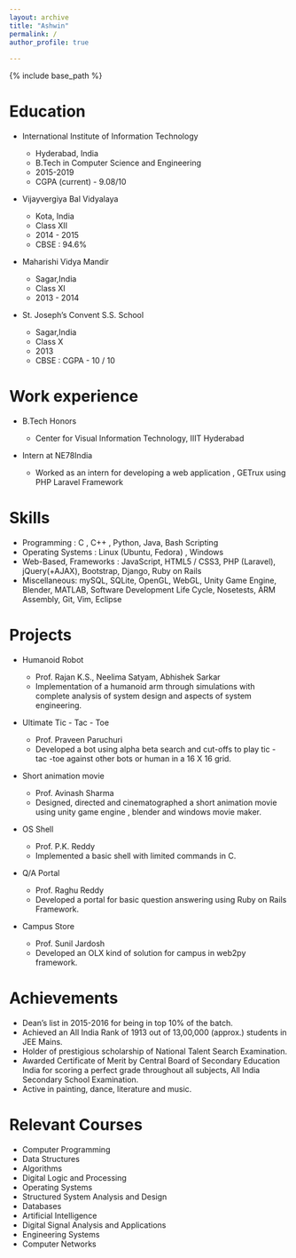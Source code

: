 ```yaml
---
layout: archive
title: "Ashwin"
permalink: /
author_profile: true
  
---
```


{% include base_path %}

Education
======
* International Institute of Information Technology            
  * Hyderabad, India
  * B.Tech in Computer Science and Engineering                                     
  * 2015-2019
  * CGPA (current) - 9.08/10
  
* Vijayvergiya Bal Vidyalaya                                                             
  * Kota, India
  * Class XII                       
  * 2014 - 2015
  * CBSE : 94.6%
  
* Maharishi Vidya Mandir                                                                     
  * Sagar,India
  * Class XI
  * 2013 - 2014

* St. Joseph’s Convent S.S. School                                                      
  * Sagar,India
  * Class X
  * 2013
  * CBSE : CGPA - 10 / 10                                                                    


Work experience
======
* B.Tech Honors 
  * Center for Visual Information Technology, IIIT Hyderabad
  
* Intern at NE78India 
  * Worked as an intern for developing a web application , GETrux using PHP Laravel Framework
  
Skills
======
* Programming :  C , C++ , Python, Java, Bash Scripting
* Operating Systems :  Linux (Ubuntu, Fedora) , Windows
* Web-Based, Frameworks :  JavaScript, HTML5 / CSS3, PHP (Laravel), jQuery(+AJAX), Bootstrap, Django, Ruby on Rails
* Miscellaneous:  mySQL, SQLite, OpenGL, WebGL, Unity Game Engine, Blender, MATLAB, Software Development Life Cycle, Nosetests, ARM Assembly, Git, Vim, Eclipse


Projects
======
* Humanoid Robot                
  * Prof. Rajan K.S., Neelima Satyam, Abhishek Sarkar
  * Implementation of a humanoid arm through simulations with complete analysis of system design and aspects of system engineering.
  
* Ultimate Tic - Tac - Toe                                                  
  * Prof. Praveen Paruchuri 
  * Developed a bot using alpha beta search and cut-offs to play tic - tac -toe against other bots or human in a 16 X 16 grid.

* Short animation movie                                                      
  * Prof. Avinash Sharma 
  * Designed, directed and cinematographed a short animation movie using unity game engine , blender and  windows movie maker.

* OS Shell                                                                                      
  * Prof. P.K. Reddy 
  * Implemented a basic shell with limited commands in C.
  
* Q/A Portal                                                                               
  * Prof. Raghu Reddy
  * Developed a portal for basic question answering using Ruby on Rails Framework.
  
* Campus Store                                                                         
  * Prof. Sunil Jardosh 
  * Developed an OLX kind of solution for campus in web2py framework.
  
  
Achievements
======
* Dean’s list in 2015-2016 for being in top 10% of the batch.
* Achieved an All India Rank of 1913 out of 13,00,000 (approx.) students in JEE Mains.
* Holder of prestigious scholarship of National Talent Search Examination.
* Awarded Certificate of Merit by Central Board of Secondary Education India for scoring a perfect grade throughout all subjects, All India Secondary School Examination.
* Active in painting, dance, literature and music.


Relevant Courses
======
 * Computer Programming                              
* Data Structures
* Algorithms
* Digital Logic and Processing
* Operating Systems
* Structured System Analysis and Design
* Databases
* Artificial Intelligence
* Digital Signal Analysis and Applications
* Engineering Systems
* Computer Networks

